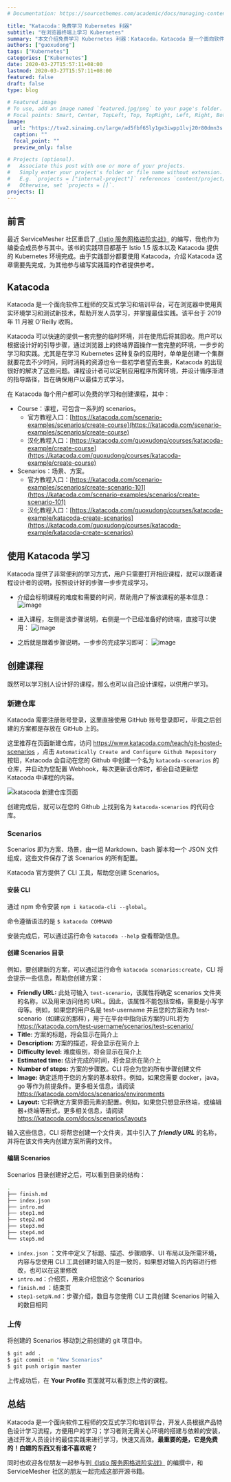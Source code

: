```yaml
---
# Documentation: https://sourcethemes.com/academic/docs/managing-content/

title: "Katacoda：免费学习 Kubernetes 利器"
subtitle: "在浏览器终端上学习 Kubernetes"
summary: "本文介绍免费学习 Kubernetes 利器：Katacoda，Katacoda 是一个面向软件工程师的交互式学习和培训平台，可在浏览器中使用真实环境学习和测试新技术，帮助开发人员学习，并掌握最佳实践。"
authors: ["guoxudong"]
tags: ["Kubernetes"]
categories: ["Kubernetes"]
date: 2020-03-27T15:57:11+08:00
lastmod: 2020-03-27T15:57:11+08:00
featured: false
draft: false
type: blog

# Featured image
# To use, add an image named `featured.jpg/png` to your page's folder.
# Focal points: Smart, Center, TopLeft, Top, TopRight, Left, Right, BottomLeft, Bottom, BottomRight.
image:
  url: "https://tva2.sinaimg.cn/large/ad5fbf65ly1ge3iwpp1lvj20r80dmn3s.jpg"
  caption: ""
  focal_point: ""
  preview_only: false

# Projects (optional).
#   Associate this post with one or more of your projects.
#   Simply enter your project's folder or file name without extension.
#   E.g. `projects = ["internal-project"]` references `content/project/deep-learning/index.md`.
#   Otherwise, set `projects = []`.
projects: []
---
```


## 前言

最近 ServiceMesher 社区重启了[《Istio 服务网格进阶实战》](https://github.com/servicemesher/istio-handbook) 的编写，我也作为编委会成员参与其中。该书的实践项目都基于 Istio 1.5 版本以及 Katacoda 提供的 Kubernetes 环境完成。由于实践部分都要使用 Katacoda，介绍 Katacoda 这章需要先完成，为其他参与编写实践篇的作者提供参考。

## Katacoda

Katacoda 是一个面向软件工程师的交互式学习和培训平台，可在浏览器中使用真实环境学习和测试新技术，帮助开发人员学习，并掌握最佳实践。该平台于 2019 年 11 月被 O'Reilly 收购。

Katacoda 可以快速的提供一套完整的临时环境，并在使用后将其回收。用户可以根据设计好的引导步骤，通过浏览器上的终端界面操作一套完整的环境，一步步的学习和实践。尤其是在学习 Kubernetes 这种复杂的应用时，单单是创建一个集群就要花去不少时间，同时消耗的资源也令一些初学者望而生畏，Katacoda 的出现很好的解决了这些问题。课程设计者可以定制应用程序所需环境，并设计循序渐进的指导路径，旨在确保用户以最佳方式学习。

在 Katacoda 每个用户都可以免费的学习和创建课程，其中：

- Course：课程，可包含一系列的 scenarios。
    - 官方教程入口：[https://katacoda.com/scenario-examples/scenarios/create-course](https://katacoda.com/scenario-examples/scenarios/create-course)
    - 汉化教程入口：[https://katacoda.com/guoxudong/courses/katacoda-example/create-course](https://katacoda.com/guoxudong/courses/katacoda-example/create-course)
- Scenarios：场景、方案。
    - 官方教程入口：[https://katacoda.com/scenario-examples/scenarios/create-scenario-101](https://katacoda.com/scenario-examples/scenarios/create-scenario-101)
    - 汉化教程入口：[https://katacoda.com/guoxudong/courses/katacoda-example/katacoda-create-scenarios](https://katacoda.com/guoxudong/courses/katacoda-example/katacoda-create-scenarios)

## 使用 Katacoda 学习

Katacoda 提供了非常便利的学习方式，用户只需要打开相应课程，就可以跟着课程设计者的说明，按照设计好的步骤一步步完成学习。

- 介绍会标明课程的难度和需要的时间，帮助用户了解该课程的基本信息：
![image](https://tvax1.sinaimg.cn/large/ad5fbf65gy1gd8k9b4jwoj21ha0q7wha.jpg)

- 进入课程，左侧是该步骤说明，右侧是一个已经准备好的终端，直接可以使用：
![image](https://tvax2.sinaimg.cn/large/ad5fbf65gy1gd8kdmfr3ej21h90qeq8s.jpg)

- 之后就是跟着步骤说明，一步步的完成学习即可：
![image](https://tva3.sinaimg.cn/large/ad5fbf65gy1gd8kh1jcs1j21hb0q5do7.jpg)

## 创建课程

既然可以学习别人设计好的课程，那么也可以自己设计课程，以供用户学习。

### 新建仓库

Katacoda 需要注册账号登录，这里直接使用 GitHub 账号登录即可，毕竟之后创建的方案都是存放在 GitHub 上的。

这里推荐在页面新建仓库，访问 https://www.katacoda.com/teach/git-hosted-scenarios ，点击 `Automatically Create and Configure Github Repository` 按钮，Katacoda 会自动在您的 Github 中创建一个名为 `katacoda-scenarios` 的仓库，并自动为您配置 Webhook，每次更新该仓库时，都会自动更新您 Katacoda 中课程的内容。

![katacoda 新建仓库页面](https://tvax3.sinaimg.cn/large/ad5fbf65gy1gd73rov21ij219q0pl42u.jpg)

创建完成后，就可以在您的 Github 上找到名为 `katacoda-scenarios` 的代码仓库。

### Scenarios

Scenarios 即为方案、场景，由一组 Markdown、bash 脚本和一个 JSON 文件组成，这些文件保存了该 Scenarios 的所有配置。

Katacoda 官方提供了 CLI 工具，帮助您创建 Scenarios。

#### 安装 CLI

通过 npm 命令安装 `npm i katacoda-cli --global`。

命令遵循语法的是 `$ katacoda COMMAND`

安装完成后，可以通过运行命令 `katacoda --help` 查看帮助信息。

#### 创建 Scenarios 目录

例如，要创建新的方案，可以通过运行命令 `katacoda scenarios:create`，CLI 将会提示一些信息，帮助您创建方案：

- **Friendly URL:** 此处可输入 `test-scenario`，该属性将确定 scenarios 文件夹的名称，以及用来访问他的 URL。因此，该属性不能包括空格，需要是小写字母等。例如，如果您的用户名是 test-username 并且您的方案称为 test-scenario（如建议的那样），用于在平台中指向该方案的URL将为 https://katacoda.com/test-username/scenarios/test-scenario/
- **Title:** 方案的标题，将会显示在简介上
- **Description:** 方案的描述，将会显示在简介上
- **Difficulty level:** 难度级别，将会显示在简介上
- **Estimated time:** 估计完成的时间，将会显示在简介上
- **Number of steps:** 方案的步骤数。CLI 将会为您的所有步骤创建文件
- **Image:** 确定适用于您的方案的基本软件。例如，如果您需要 docker，java，go 等作为前提条件。更多相关信息，请阅读 https://katacoda.com/docs/scenarios/environments
- **Layout:** 它将确定方案界面元素的配置。例如，如果您只想显示终端，或编辑器+终端等形式，更多相关信息，请阅读 https://katacoda.com/docs/scenarios/layouts

输入这些信息，CLI 将帮您创建一个文件夹，其中引入了 ***friendly URL*** 的名称，并将在该文件夹内创建方案所需的文件。

#### 编辑 Scenarios

Scenarios 目录创建好之后，可以看到目录的结构：
```bash
.
├── finish.md
├── index.json
├── intro.md
├── step1.md
├── step2.md
├── step3.md
├── step4.md
└── step5.md
```

- `index.json` ：文件中定义了标题、描述、步骤顺序、UI 布局以及所需环境，内容与您使用 CLI 工具创建时输入的是一致的，如果想对输入的内容进行修改，也可以在这里修改
- `intro.md`：介绍页，用来介绍您这个 Scenarios
- `finish.md` ：结束页
- `step1-setpN.md`：步骤介绍，数目与您使用 CLI 工具创建 Scenarios 时输入的数目相同

### 上传

将创建的 Scenarios 移动到之前创建的 git 项目中。

```bash
$ git add .
$ git commit -m "New Scenarios"
$ git push origin master
```
上传成功后，在 **Your Profile** 页面就可以看到您上传的课程。

## 总结

Katacoda 是一个面向软件工程师的交互式学习和培训平台，开发人员根据产品特色设计学习流程，方便用户的学习；学习者则无需关心环境的搭建与依赖的安装，通过开发人员设计的最佳实践来进行学习，快速又高效。**最重要的是，它是免费的！白嫖的东西又有谁不喜欢呢？**

同时也欢迎各位朋友一起参与到[《Istio 服务网格进阶实战》](https://github.com/servicemesher/istio-handbook) 的编撰中，和 ServiceMesher 社区的朋友一起完成这部开源书籍。
